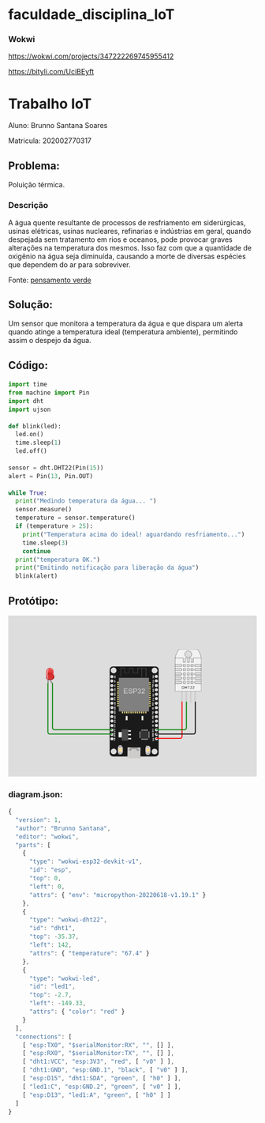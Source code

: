 # faculdade_disciplina_IoT

### Wokwi
https://wokwi.com/projects/347222269745955412

https://bityli.com/UciBEyft

# Trabalho IoT

Aluno: Brunno Santana Soares

Matricula: 202002770317

## Problema:

Poluição térmica.

### Descrição

A água quente resultante de processos de resfriamento em siderúrgicas, usinas elétricas, usinas nucleares, refinarias e indústrias em geral, quando despejada sem tratamento em rios e oceanos, pode provocar graves alterações na temperatura dos mesmos. Isso faz com que a quantidade de oxigênio na água seja diminuída, causando a morte de diversas espécies que dependem do ar para sobreviver.

Fonte: [pensamento verde](https://www.pensamentoverde.com.br/meio-ambiente/entenda-o-que-e-e-pode-ser-considerado-poluicao-termica-e-como-afeta-o-meio-ambiente/)

## Solução:

Um sensor que monitora a temperatura da água e que dispara um alerta quando atinge a temperatura ideal (temperatura ambiente), permitindo assim o despejo da água. 

## Código:

```python
import time
from machine import Pin
import dht
import ujson

def blink(led):
  led.on()
  time.sleep(1)
  led.off()

sensor = dht.DHT22(Pin(15))
alert = Pin(13, Pin.OUT)

while True:
  print("Medindo temperatura da água... ")
  sensor.measure() 
  temperature = sensor.temperature()
  if (temperature > 25):
    print("Temperatura acima do ideal! aguardando resfriamento...")
    time.sleep(3)
    continue
  print("temperatura OK.")
  print("Emitindo notificação para liberação da água")
  blink(alert)
```

## Protótipo:

![Untitled](Untitled.png)

### diagram.json:

```jsx
{
  "version": 1,
  "author": "Brunno Santana",
  "editor": "wokwi",
  "parts": [
    {
      "type": "wokwi-esp32-devkit-v1",
      "id": "esp",
      "top": 0,
      "left": 0,
      "attrs": { "env": "micropython-20220618-v1.19.1" }
    },
    {
      "type": "wokwi-dht22",
      "id": "dht1",
      "top": -35.37,
      "left": 142,
      "attrs": { "temperature": "67.4" }
    },
    {
      "type": "wokwi-led",
      "id": "led1",
      "top": -2.7,
      "left": -149.33,
      "attrs": { "color": "red" }
    }
  ],
  "connections": [
    [ "esp:TX0", "$serialMonitor:RX", "", [] ],
    [ "esp:RX0", "$serialMonitor:TX", "", [] ],
    [ "dht1:VCC", "esp:3V3", "red", [ "v0" ] ],
    [ "dht1:GND", "esp:GND.1", "black", [ "v0" ] ],
    [ "esp:D15", "dht1:SDA", "green", [ "h0" ] ],
    [ "led1:C", "esp:GND.2", "green", [ "v0" ] ],
    [ "esp:D13", "led1:A", "green", [ "h0" ] ]
  ]
}
```
